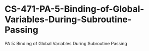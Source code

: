 # CS-471-PA-5-Binding-of-Global-Variables-During-Subroutine-Passing
PA 5: Binding of Global Variables During Subroutine Passing
